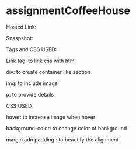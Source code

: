 # assignmentCoffeeHouse

Hosted Link:



Snaspshot:


Tags and CSS USED:

Link tag: to link css with html

div: to create container like section

img: to include image

p: to provide details

CSS USED:

hover: to increase image when hover

background-color: to change color of background

margin adn padding : to beautify the alignment
